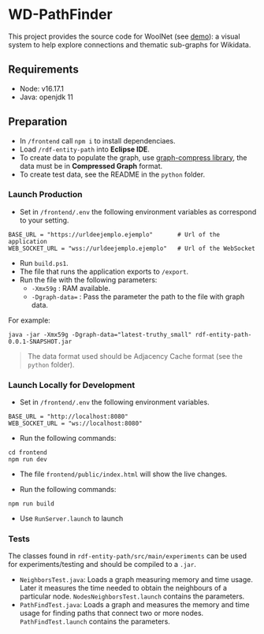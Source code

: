 # WD-PathFinder

This project provides the source code for WoolNet (see [demo](https://woolnet.dcc.uchile.cl/)): a visual system to help explore connections and thematic sub-graphs for Wikidata.

## Requirements

- Node: v16.17.1
- Java: openjdk 11

## Preparation

- In `/frontend` call `npm i` to install dependenciaes.
- Load `/rdf-entity-path` into **Eclipse IDE**.
- To create data to populate the graph, use [graph-compress library](https://github.com/TinSlim/graph-compress), the data must be in **Compressed Graph** format.
- To create test data, see the README in the `python` folder.

### Launch Production

- Set in `/frontend/.env` the following environment variables as correspond to your setting.

```
BASE_URL = "https://urldeejemplo.ejemplo"		# Url of the application
WEB_SOCKET_URL = "wss://urldeejemplo.ejemplo"	# Url of the WebSocket
```

- Run `build.ps1`.
- The file that runs the application exports to `/export`.
- Run the file with the following parameters:
	- `-Xmx59g` : RAM available.
	- `-Dgraph-data=` : Pass the parameter the path to the file with graph data.

For example:

```
java -jar -Xmx59g -Dgraph-data="latest-truthy_small" rdf-entity-path-0.0.1-SNAPSHOT.jar
```

> The data format used should be Adjacency Cache format (see the `python` folder).

### Launch Locally for Development

- Set in `/frontend/.env` the following environment variables.

```
BASE_URL = "http://localhost:8080"
WEB_SOCKET_URL = "ws://localhost:8080"
```

- Run the following commands:

```
cd frontend
npm run dev
```

- The file `frontend/public/index.html` will show the live changes.

- Run the following commands:

```
npm run build
```

- Use `RunServer.launch` to launch 

### Tests

The classes found in `rdf-entity-path/src/main/experiments` can be used for experiments/testing and should be compiled to a `.jar`.

- `NeighborsTest.java`: Loads a graph measuring memory and time usage. Later it measures the time needed to obtain the neighbours of a particular node. `NodesNeighborsTest.launch` contains the parameters.
- `PathFindTest.java`: Loads a graph and measures the memory and time usage for finding paths that connect two or more nodes. `PathFindTest.launch` contains the parameters.



